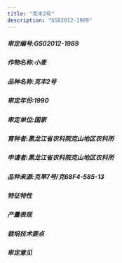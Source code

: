 ```yaml
---
title: "克丰2号"
description: "GS02012-1989"
---
```

##### 审定编号:GS02012-1989

##### 作物名称:小麦

##### 品种名称:克丰2号

##### 审定年份:1990

##### 审定单位:国家

##### 育种者:黑龙江省农科院克山地区农科所

##### 申请者:黑龙江省农科院克山地区农科所

##### 品种来源:克旱7号/克68F4-585-13

##### 特征特性


##### 产量表现


##### 栽培技术要点


##### 审定意见

